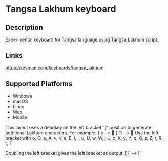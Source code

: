 Tangsa Lakhum keyboard
==============

Description
-----------

Experimental keyboard for Tangsa language using Tangsa Lakhum script.

Links
-----
https://keyman.com/keyboards/tangsa_lakhum

Supported Platforms
-------------------
 * Windows
 * macOS
 * Linux
 * Web
 * Mobile


This layout uses a deadkey on the left bracket "[" position to generate additional Lakhum characters.
For example:
  [ o --> 𖩲
  [ O --> 𖩳
Use the left bracket with o, O, a, A, v, V, e, E, i, I, u, U, w, W, j, J, x, X, y, Y, q, Q, z, Z, r, R, t, T

Doubling the left bracket gives the left bracket as output.
[ [ --> [

